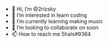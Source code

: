 - 👋 Hi, I’m @2rizsky
- 👀 I’m interested in learn coding
- 🌱 I’m currently learning making music
- 💞️ I’m looking to collaborate on soon
- 📫 How to reach me Shals#9364

<!---
2rizsky/Shals is a ✨ special ✨ repository because its `README.md` (this file) appears on your GitHub profile.
You can click the Preview link to take a look at your changes.
--->
